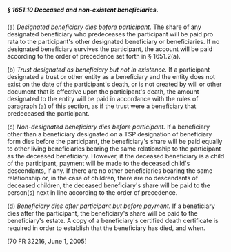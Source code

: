 ##### § 1651.10 Deceased and non-existent beneficiaries. #####

(a) *Designated beneficiary dies before participant.* The share of any designated beneficiary who predeceases the participant will be paid pro rata to the participant's other designated beneficiary or beneficiaries. If no designated beneficiary survives the participant, the account will be paid according to the order of precedence set forth in § 1651.2(a).

(b) *Trust designated as beneficiary but not in existence.* If a participant designated a trust or other entity as a beneficiary and the entity does not exist on the date of the participant's death, or is not created by will or other document that is effective upon the participant's death, the amount designated to the entity will be paid in accordance with the rules of paragraph (a) of this section, as if the trust were a beneficiary that predeceased the participant.

(c) *Non-designated beneficiary dies before participant.* If a beneficiary other than a beneficiary designated on a TSP designation of beneficiary form dies before the participant, the beneficiary's share will be paid equally to other living beneficiaries bearing the same relationship to the participant as the deceased beneficiary. However, if the deceased beneficiary is a child of the participant, payment will be made to the deceased child's descendants, if any. If there are no other beneficiaries bearing the same relationship or, in the case of children, there are no descendants of deceased children, the deceased beneficiary's share will be paid to the person(s) next in line according to the order of precedence.

(d) *Beneficiary dies after participant but before payment.* If a beneficiary dies after the participant, the beneficiary's share will be paid to the beneficiary's estate. A copy of a beneficiary's certified death certificate is required in order to establish that the beneficiary has died, and when.

[70 FR 32216, June 1, 2005]